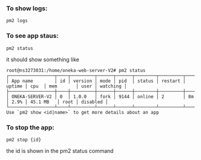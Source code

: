 ### To show logs:
```shell
pm2 logs
```

### To see app staus: 
```shell
pm2 status
```

it should show something like 

```shell
root@ns3273031:/home/oneka-web-server-V2# pm2 status
┌─────────────────┬────┬─────────┬──────┬──────┬────────┬─────────┬────────┬──────┬───────────┬──────┬──────────┐
│ App name        │ id │ version │ mode │ pid  │ status │ restart │ uptime │ cpu  │ mem       │ user │ watching │
├─────────────────┼────┼─────────┼──────┼──────┼────────┼─────────┼────────┼──────┼───────────┼──────┼──────────┤ 
│ ONEKA-SERVER-V2 │ 0  │ 1.0.0   │ fork │ 9144 │ online │ 2       │ 8m     │ 2.9% │ 45.1 MB   │ root │ disabled │     
└─────────────────┴────┴─────────┴──────┴──────┴────────┴─────────┴────────┴──────┴───────────┴──────┴──────────┘
Use `pm2 show <id|name>` to get more details about an app
```

### To stop the app: 
```shell
pm2 stop {id}
```
the id is shown in the pm2 status command
